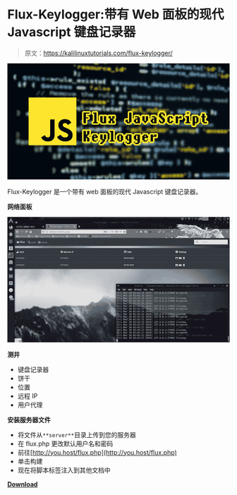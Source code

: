 # Flux-Keylogger:带有 Web 面板的现代 Javascript 键盘记录器

> 原文：<https://kalilinuxtutorials.com/flux-keylogger/>

[![Flux-Keylogger : Modern Javascript Keylogger With Web Panel](img/2cddbaf97d8a79b285de54e5848a6bcc.png "Flux-Keylogger : Modern Javascript Keylogger With Web Panel")](https://1.bp.blogspot.com/-XloJ5U88TT4/XqGkWDVhXXI/AAAAAAAAGCU/zYv3uNEL5C8alhozRWu8a7a9pS9doQ1eACLcBGAsYHQ/s1600/Jave%25281%2529.png)

Flux-Keylogger 是一个带有 web 面板的现代 Javascript 键盘记录器。

**网络面板**

![](img/65eadd0257861556a9aa58d015dfab49.png)

**测井**

*   键盘记录器
*   饼干
*   位置
*   远程 IP
*   用户代理

**安装服务器文件**

*   将文件从`**server**`目录上传到您的服务器
*   在 flux.php 更改默认用户名和密码
*   前往[http://you.host/flux.php](http://you.host/flux.php)
*   单击构建
*   现在将脚本标签注入到其他文档中

[**Download**](https://github.com/LimerBoy/Flux-Keylogger)